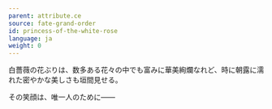 ```yaml
---
parent: attribute.ce
source: fate-grand-order
id: princess-of-the-white-rose
language: ja
weight: 0
---
```


白薔薇の花ぶりは、数多ある花々の中でも富みに華美絢爛なれど、時に朝露に濡れた密やかな美しさも垣間見せる。

その笑顔は、唯一人のために――
